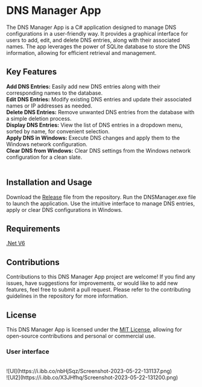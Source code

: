 # DNS Manager App<br/>
The DNS Manager App is a C# application designed to manage DNS configurations in a user-friendly way. It provides a graphical interface for users to add, edit, and delete DNS entries, along with their associated names. The app leverages the power of SQLite database to store the DNS information, allowing for efficient retrieval and management.

## Key Features<br/>
**Add DNS Entries:** Easily add new DNS entries along with their corresponding names to the database.<br/>
**Edit DNS Entries:** Modify existing DNS entries and update their associated names or IP addresses as needed.<br/>
**Delete DNS Entries:** Remove unwanted DNS entries from the database with a simple deletion process.<br/>
**Display DNS Entries:** View the list of DNS entries in a dropdown menu, sorted by name, for convenient selection.<br/>
**Apply DNS in Windows:** Execute DNS changes and apply them to the Windows network configuration.<br/>
**Clear DNS from Windows:** Clear DNS settings from the Windows network configuration for a clean slate.<br/>
<br/>
## Installation and Usage<br/>
Download the [Release](https://github.com/ArshaGDS/DNSManager/releases/tag/V0.1) file from the repository.
Run the DNSManager.exe file to launch the application.
Use the intuitive interface to manage DNS entries, apply or clear DNS configurations in Windows.
<br/>
## Requirements<br/>
[.Net V6](https://download.visualstudio.microsoft.com/download/pr/513d13b7-b456-45af-828b-b7b7981ff462/edf44a743b78f8b54a2cec97ce888346/windowsdesktop-runtime-6.0.15-win-x64.exe)
<br/>
## Contributions<br/>
Contributions to this DNS Manager App project are welcome! If you find any issues, have suggestions for improvements, or would like to add new features, feel free to submit a pull request. Please refer to the contributing guidelines in the repository for more information.
<br/>
## License<br/>
This DNS Manager App is licensed under the [MIT License](https://github.com/git/git-scm.com/blob/main/MIT-LICENSE.txt), allowing for open-source contributions and personal or commercial use.
<br/>
### User interface 
<br/>
![UI](https://i.ibb.co/nbHjSqz/Screenshot-2023-05-22-131137.png)
<br/>
![UI2](https://i.ibb.co/X3JHfhq/Screenshot-2023-05-22-131200.png)
